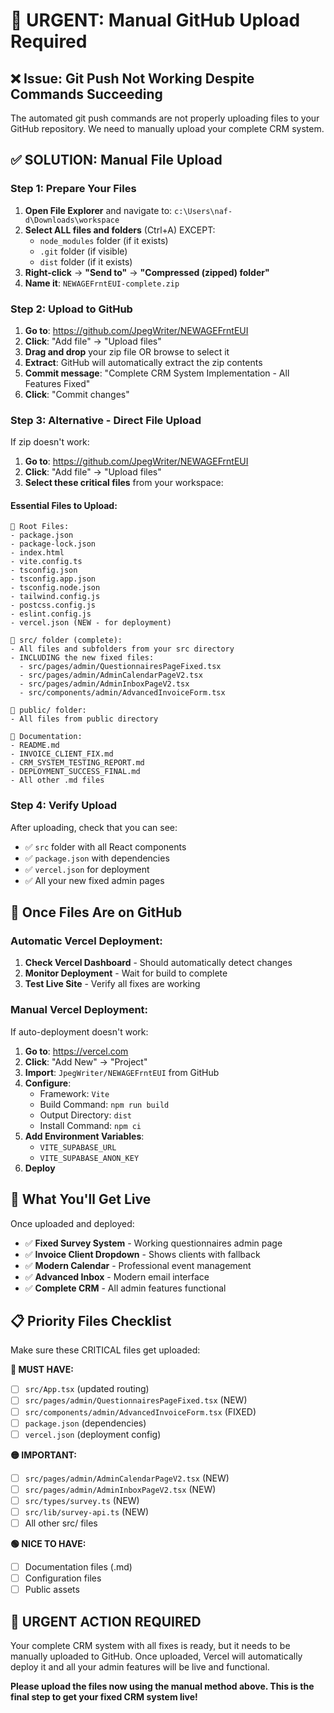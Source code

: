 # 🚨 URGENT: Manual GitHub Upload Required

## ❌ **Issue**: Git Push Not Working Despite Commands Succeeding

The automated git push commands are not properly uploading files to your GitHub repository. We need to manually upload your complete CRM system.

## ✅ **SOLUTION: Manual File Upload**

### **Step 1: Prepare Your Files**
1. **Open File Explorer** and navigate to: `c:\Users\naf-d\Downloads\workspace`
2. **Select ALL files and folders** (Ctrl+A) EXCEPT:
   - `node_modules` folder (if it exists)
   - `.git` folder (if visible)
   - `dist` folder (if it exists)
3. **Right-click** → **"Send to"** → **"Compressed (zipped) folder"**
4. **Name it**: `NEWAGEFrntEUI-complete.zip`

### **Step 2: Upload to GitHub**
1. **Go to**: https://github.com/JpegWriter/NEWAGEFrntEUI
2. **Click**: "Add file" → "Upload files"
3. **Drag and drop** your zip file OR browse to select it
4. **Extract**: GitHub will automatically extract the zip contents
5. **Commit message**: "Complete CRM System Implementation - All Features Fixed"
6. **Click**: "Commit changes"

### **Step 3: Alternative - Direct File Upload**
If zip doesn't work:
1. **Go to**: https://github.com/JpegWriter/NEWAGEFrntEUI
2. **Click**: "Add file" → "Upload files"
3. **Select these critical files** from your workspace:

#### **Essential Files to Upload:**
```
📁 Root Files:
- package.json
- package-lock.json
- index.html
- vite.config.ts
- tsconfig.json
- tsconfig.app.json
- tsconfig.node.json
- tailwind.config.js
- postcss.config.js
- eslint.config.js
- vercel.json (NEW - for deployment)

📁 src/ folder (complete):
- All files and subfolders from your src directory
- INCLUDING the new fixed files:
  - src/pages/admin/QuestionnairesPageFixed.tsx
  - src/pages/admin/AdminCalendarPageV2.tsx  
  - src/pages/admin/AdminInboxPageV2.tsx
  - src/components/admin/AdvancedInvoiceForm.tsx

📁 public/ folder:
- All files from public directory

📁 Documentation:
- README.md
- INVOICE_CLIENT_FIX.md
- CRM_SYSTEM_TESTING_REPORT.md
- DEPLOYMENT_SUCCESS_FINAL.md
- All other .md files
```

### **Step 4: Verify Upload**
After uploading, check that you can see:
- ✅ `src` folder with all React components
- ✅ `package.json` with dependencies
- ✅ `vercel.json` for deployment
- ✅ All your new fixed admin pages

## 🚀 **Once Files Are on GitHub**

### **Automatic Vercel Deployment:**
1. **Check Vercel Dashboard** - Should automatically detect changes
2. **Monitor Deployment** - Wait for build to complete
3. **Test Live Site** - Verify all fixes are working

### **Manual Vercel Deployment:**
If auto-deployment doesn't work:
1. **Go to**: https://vercel.com
2. **Click**: "Add New" → "Project"
3. **Import**: `JpegWriter/NEWAGEFrntEUI` from GitHub
4. **Configure**:
   - Framework: `Vite`
   - Build Command: `npm run build`
   - Output Directory: `dist`
   - Install Command: `npm ci`
5. **Add Environment Variables**:
   - `VITE_SUPABASE_URL`
   - `VITE_SUPABASE_ANON_KEY`
6. **Deploy**

## 🎯 **What You'll Get Live**

Once uploaded and deployed:
- ✅ **Fixed Survey System** - Working questionnaires admin page
- ✅ **Invoice Client Dropdown** - Shows clients with fallback
- ✅ **Modern Calendar** - Professional event management
- ✅ **Advanced Inbox** - Modern email interface
- ✅ **Complete CRM** - All admin features functional

## 📋 **Priority Files Checklist**

Make sure these CRITICAL files get uploaded:

**🔴 MUST HAVE:**
- [ ] `src/App.tsx` (updated routing)
- [ ] `src/pages/admin/QuestionnairesPageFixed.tsx` (NEW)
- [ ] `src/components/admin/AdvancedInvoiceForm.tsx` (FIXED)
- [ ] `package.json` (dependencies)
- [ ] `vercel.json` (deployment config)

**🟡 IMPORTANT:**
- [ ] `src/pages/admin/AdminCalendarPageV2.tsx` (NEW)
- [ ] `src/pages/admin/AdminInboxPageV2.tsx` (NEW)
- [ ] `src/types/survey.ts` (NEW)
- [ ] `src/lib/survey-api.ts` (NEW)
- [ ] All other src/ files

**🟢 NICE TO HAVE:**
- [ ] Documentation files (.md)
- [ ] Configuration files
- [ ] Public assets

## 🚨 **URGENT ACTION REQUIRED**

Your complete CRM system with all fixes is ready, but it needs to be manually uploaded to GitHub. Once uploaded, Vercel will automatically deploy it and all your admin features will be live and functional.

**Please upload the files now using the manual method above. This is the final step to get your fixed CRM system live!**
